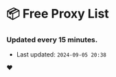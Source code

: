 # :package: Free Proxy List
### Updated every 15 minutes.

- Last updated: `2024-09-05 20:38`

:heart:
